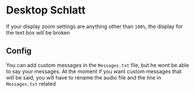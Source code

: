 # Desktop Schlatt

If your display zoom settings are anything other than ```100%```, the display for the text box will be broken


## Config

You can add custom messages in the ```Messages.txt``` file, but he wont be able to say your messages.
At the moment if you want custom messages that will be said, you will have to rename the audio file and the line in ```Messages.txt``` related
